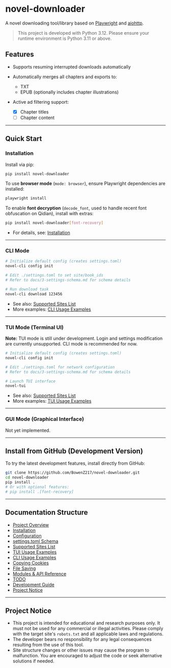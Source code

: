 # novel-downloader

A novel downloading tool/library based on [Playwright](https://playwright.dev/) and [aiohttp](https://github.com/aio-libs/aiohttp).

> This project is developed with Python 3.12. Please ensure your runtime environment is Python 3.11 or above.

## Features

* Supports resuming interrupted downloads automatically
* Automatically merges all chapters and exports to:

  * TXT
  * EPUB (optionally includes chapter illustrations)
* Active ad filtering support:

  * [x] Chapter titles
  * [ ] Chapter content

---

## Quick Start

### Installation

Install via pip:

```bash
pip install novel-downloader
```

To use **browser mode** (`mode: browser`), ensure Playwright dependencies are installed:

```bash
playwright install
```

To enable **font decryption** (`decode_font`, used to handle recent font obfuscation on Qidian), install with extras:

```bash
pip install novel-downloader[font-recovery]
```

* For details, see: [Installation](docs/1-installation.md)

---

### CLI Mode

```bash
# Initialize default config (creates settings.toml)
novel-cli config init

# Edit ./settings.toml to set site/book_ids
# Refer to docs/3-settings-schema.md for schema details

# Run download task
novel-cli download 123456
```

* See also: [Supported Sites List](docs/4-supported-sites.md)
* More examples: [CLI Usage Examples](docs/6-cli-usage-examples.md)

---

### TUI Mode (Terminal UI)

**Note:** TUI mode is still under development. Login and settings modification are currently unsupported. CLI mode is recommended for now.

```bash
# Initialize default config (creates settings.toml)
novel-cli config init

# Edit ./settings.toml for network configuration
# Refer to docs/3-settings-schema.md for schema details

# Launch TUI interface
novel-tui
```

* See also: [Supported Sites List](docs/4-supported-sites.md)
* More examples: [TUI Usage Examples](docs/5-tui-usage-examples.md)

---

### GUI Mode (Graphical Interface)

Not yet implemented.

---

## Install from GitHub (Development Version)

To try the latest development features, install directly from GitHub:

```bash
git clone https://github.com/BowenZ217/novel-downloader.git
cd novel-downloader
pip install .
# Or with optional features:
# pip install .[font-recovery]
```

---

## Documentation Structure

* [Project Overview](#项目简介)
* [Installation](docs/1-installation.md)
* [Configuration](docs/2-configuration.md)
* [settings.toml Schema](docs/3-settings-schema.md)
* [Supported Sites List](docs/4-supported-sites.md)
* [TUI Usage Examples](docs/5-tui-usage-examples.md)
* [CLI Usage Examples](docs/6-cli-usage-examples.md)
* [Copying Cookies](docs/copy-cookies.md)
* [File Saving](docs/file-saving.md)
* [Modules & API Reference](docs/api/README.md)
* [TODO](docs/todo.md)
* [Development Guide](docs/develop.md)
* [Project Notice](#项目说明)

---

## Project Notice

* This project is intended for educational and research purposes only. It must not be used for any commercial or illegal activities. Please comply with the target site's `robots.txt` and all applicable laws and regulations.
* The developer bears no responsibility for any legal consequences resulting from the use of this tool.
* Site structure changes or other issues may cause the program to malfunction. You are encouraged to adjust the code or seek alternative solutions if needed.
